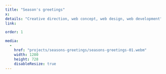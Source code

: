 ```yaml
---
title: "Season's greetings"
x:
details: "Creative direction, web concept, web design, web development"
link:

order: 1

media: 
  -
    href: "projects/seasons-greetings/seasons-greetings-01.webm"
    width: 1280
    height: 728
    disableResize: true
---
```

